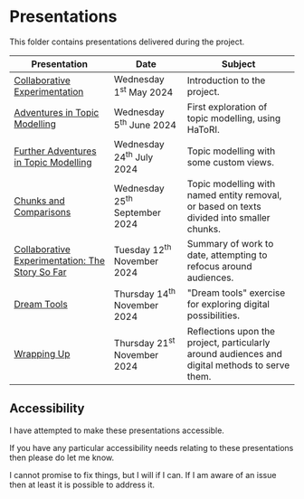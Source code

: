 # Presentations

This folder contains presentations delivered during the project.

Presentation | Date | Subject 
--- | --- | ---
[Collaborative Experimentation](https://github.com/bogden1/wellcome_topics/raw/main/presentations/visit1.pptx) | Wednesday 1<sup>st</sup> May 2024  | Introduction to the project.
[Adventures in Topic Modelling](https://github.com/bogden1/wellcome_topics/raw/main/presentations/visit2.pptx) | Wednesday 5<sup>th</sup> June 2024 | First exploration of topic modelling, using HaToRI.
[Further Adventures in Topic Modelling](https://github.com/bogden1/wellcome_topics/raw/main/presentations/visit3.pptx) | Wednesday 24<sup>th</sup> July 2024 | Topic modelling with some custom views.
[Chunks and Comparisons](https://github.com/bogden1/wellcome_topics/raw/main/presentations/visit4.pptx) | Wednesday 25<sup>th</sup> September 2024 | Topic modelling with named entity removal, or based on texts divided into smaller chunks.
[Collaborative Experimentation: The Story So Far](https://github.com/bogden1/wellcome_topics/raw/main/presentations/visit5.1.pptx) | Tuesday 12<sup>th</sup> November 2024 | Summary of work to date, attempting to refocus around audiences.
[Dream Tools](https://github.com/bogden1/wellcome_topics/raw/main/presentations/visit5.2.pptx) | Thursday 14<sup>th</sup> November 2024 | "Dream tools" exercise for exploring digital possibilities.
[Wrapping Up](https://github.com/bogden1/wellcome_topics/raw/main/presentations/visit5.3.pptx) | Thursday 21<sup>st</sup> November 2024 | Reflections upon the project, particularly around audiences and digital methods to serve them.

## Accessibility

I have attempted to make these presentations accessible.

If you have any particular accessibility needs relating to these presentations then please do let me know.

I cannot promise to fix things, but I will if I can. If I am aware of an issue then at least it is possible to address it.
